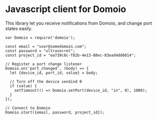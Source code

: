 # Javascript client for Domoio
This library let you receive notifications from Domoio, and change port states easily.

    var Domoio = require('domoio');

    const email = "user@somedomain.com";
    const password = "ultrasecret";
    const project_id = "ea739c8c-f82b-4e13-88ec-83ead4dd6014";

    // Register a port change listener
    Domoio.on('port_changed', (body) => {
      let {device_id, port_id, value} = body;

      // Turn off the device sendind 0
      if (value) {
        setTimeout(() => Domoio.setPort(device_id, "in", 0), 1000);
      }
    });

    // Connect to Domoio
    Domoio.start({email, password, project_id});
